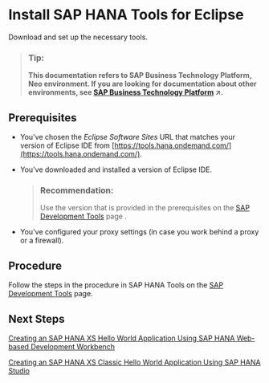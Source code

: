 <!-- loiob0e351ada628458cb8906f55bcac4755 -->

# Install SAP HANA Tools for Eclipse

Download and set up the necessary tools.

> ### Tip:  
> **This documentation refers to SAP Business Technology Platform, Neo environment. If you are looking for documentation about other environments, see [SAP Business Technology Platform](https://help.sap.com/viewer/65de2977205c403bbc107264b8eccf4b/Cloud/en-US/6a2c1ab5a31b4ed9a2ce17a5329e1dd8.html "SAP Business Technology Platform (SAP BTP) is an integrated offering comprised of four technology portfolios: database and data management, application development and integration, analytics, and intelligent technologies. The platform offers users the ability to turn data into business value, compose end-to-end business processes, and build and extend SAP applications quickly.") :arrow_upper_right:.**



## Prerequisites

-   You've chosen the *Eclipse Software Sites* URL that matches your version of Eclipse IDE from [https://tools.hana.ondemand.com/](https://tools.hana.ondemand.com/).
-   You've downloaded and installed a version of Eclipse IDE.

    > ### Recommendation:  
    > Use the version that is provided in the prerequisites on the [SAP Development Tools](https://tools.hana.ondemand.com/#hanatools) page .

-   You've configured your proxy settings \(in case you work behind a proxy or a firewall\).



## Procedure

Follow the steps in the procedure in SAP HANA Tools on the [SAP Development Tools](https://tools.hana.ondemand.com/#hanatools) page.



## Next Steps

[Creating an SAP HANA XS Hello World Application Using SAP HANA Web-based Development Workbench](creating-an-sap-hana-xs-hello-world-application-using-sap-hana-web-based-development-work-4959458.md#loio4959458552574c77b62fe27b0eb363ef)

[Creating an SAP HANA XS Classic Hello World Application Using SAP HANA Studio](creating-an-sap-hana-xs-classic-hello-world-application-using-sap-hana-studio-3762b22.md#loio3762b229a4074fc59ac6a9ee7404f8c9)

